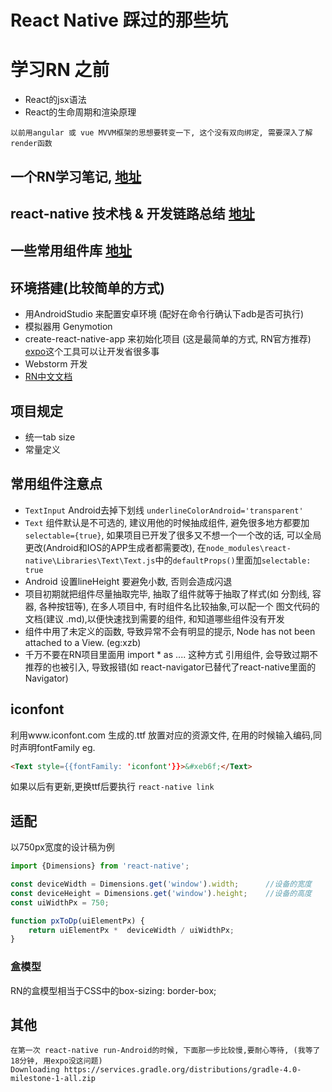 # React Native 踩过的那些坑

# 学习RN 之前
* React的jsx语法
* React的生命周期和渲染原理
```text
以前用angular 或 vue MVVM框架的思想要转变一下, 这个没有双向绑定, 需要深入了解 render函数
```

## 一个RN学习笔记, [地址](https://github.com/crazycodeboy/RNStudyNotes/) 
## react-native 技术栈 & 开发链路总结 [地址](https://jeremyzj.github.io/rnstarter/)
## 一些常用组件库 [地址](http://www.jianshu.com/p/d9cd9a868764)

## 环境搭建(比较简单的方式)
* 用AndroidStudio 来配置安卓环境 (配好在命令行确认下adb是否可执行)
* 模拟器用 Genymotion
* create-react-native-app 来初始化项目 (这是最简单的方式, RN官方推荐) [expo](http://expo.io)这个工具可以让开发省很多事
* Webstorm 开发
* [RN中文文档](https://reactnative.cn)

## 项目规定
* 统一tab size
* 常量定义

## 常用组件注意点
* `TextInput` Android去掉下划线 `underlineColorAndroid='transparent'`
* `Text` 组件默认是不可选的, 建议用他的时候抽成组件, 避免很多地方都要加 `selectable={true}`,
 如果项目已开发了很多又不想一个一个改的话, 可以全局更改(Android和IOS的APP生成者都需要改),
  在`node_modules\react-native\Libraries\Text\Text.js`中的`defaultProps()`里面加`selectable: true`
* Android 设置lineHeight 要避免小数, 否则会造成闪退
* 项目初期就把组件尽量抽取完毕, 抽取了组件就等于抽取了样式(如 分割线, 容器, 各种按钮等), 在多人项目中, 有时组件名比较抽象,可以配一个
    图文代码的文档(建议 .md),以便快速找到需要的组件, 和知道哪些组件没有开发
* 组件中用了未定义的函数, 导致异常不会有明显的提示, Node has not been attached to a View. (eg:xzb)
* 千万不要在RN项目里面用 import * as .... 这种方式 引用组件, 会导致过期不推荐的也被引入, 导致报错(如 react-navigator已替代了react-native里面的Navigator)

## iconfont
利用www.iconfont.com 生成的.ttf 放置对应的资源文件, 在用的时候输入编码,同时声明fontFamily
eg.
```html
<Text style={{fontFamily: 'iconfont'}}>&#xeb6f;</Text>
```

如果以后有更新,更换ttf后要执行 `react-native link`

## 适配

以750px宽度的设计稿为例

```js
import {Dimensions} from 'react-native';

const deviceWidth = Dimensions.get('window').width;      //设备的宽度
const deviceHeight = Dimensions.get('window').height;    //设备的高度
const uiWidthPx = 750;

function pxToDp(uiElementPx) {
    return uiElementPx *  deviceWidth / uiWidthPx;
}
```

### 盒模型
RN的盒模型相当于CSS中的box-sizing: border-box;


## 其他
```
在第一次 react-native run-Android的时候, 下面那一步比较慢,要耐心等待, (我等了18分钟, 用expo没这问题)
Downloading https://services.gradle.org/distributions/gradle-4.0-milestone-1-all.zip 
```